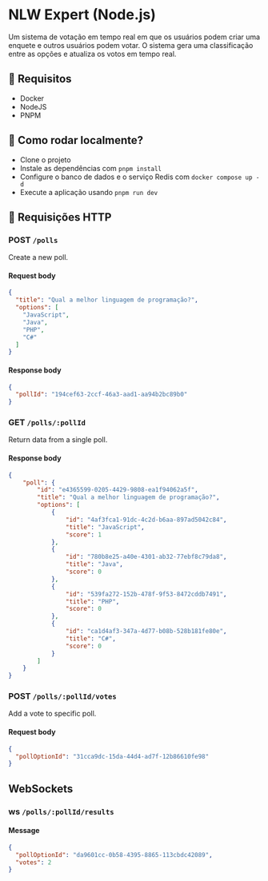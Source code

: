 # NLW Expert (Node.js)

Um sistema de votação em tempo real em que os usuários podem criar uma enquete e outros usuários podem votar. O sistema gera uma classificação entre as opções e atualiza os votos em tempo real.

## 🔧 Requisitos

- Docker
- NodeJS
- PNPM

## 🔮 Como rodar localmente?

- Clone o projeto
- Instale as dependências com `pnpm install`
- Configure o banco de dados e o serviço Redis com `docker compose up -d`
- Execute a aplicação usando `pnpm run dev`

## 🚀 Requisições HTTP

### POST `/polls`

Create a new poll.

#### Request body

```json
{
  "title": "Qual a melhor linguagem de programação?",
  "options": [
    "JavaScript",
    "Java",
    "PHP",
    "C#"
  ]
}
```

#### Response body

```json
{
  "pollId": "194cef63-2ccf-46a3-aad1-aa94b2bc89b0"
}
```

### GET `/polls/:pollId`

Return data from a single poll.

#### Response body

```json
{
	"poll": {
		"id": "e4365599-0205-4429-9808-ea1f94062a5f",
		"title": "Qual a melhor linguagem de programação?",
		"options": [
			{
				"id": "4af3fca1-91dc-4c2d-b6aa-897ad5042c84",
				"title": "JavaScript",
				"score": 1
			},
			{
				"id": "780b8e25-a40e-4301-ab32-77ebf8c79da8",
				"title": "Java",
				"score": 0
			},
			{
				"id": "539fa272-152b-478f-9f53-8472cddb7491",
				"title": "PHP",
				"score": 0
			},
			{
				"id": "ca1d4af3-347a-4d77-b08b-528b181fe80e",
				"title": "C#",
				"score": 0
			}
		]
	}
}
```

### POST `/polls/:pollId/votes`

Add a vote to specific poll.

#### Request body

```json
{
  "pollOptionId": "31cca9dc-15da-44d4-ad7f-12b86610fe98"
}
```

## WebSockets

### ws `/polls/:pollId/results`

#### Message

```json
{
  "pollOptionId": "da9601cc-0b58-4395-8865-113cbdc42089",
  "votes": 2
}
```